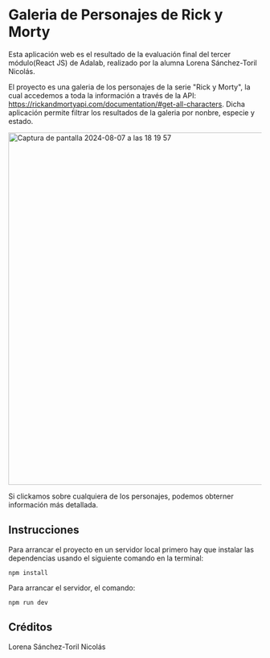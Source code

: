 # Galeria de Personajes de Rick y Morty

Esta aplicación web es el resultado de la evaluación final del tercer módulo(React JS) de Adalab, realizado por la alumna Lorena Sánchez-Toril Nicolás.

El proyecto es una galeria de los personajes de la serie "Rick y Morty", la cual accedemos a toda la información a través de la API: https://rickandmortyapi.com/documentation/#get-all-characters. Dicha aplicación permite filtrar los resultados de la galeria por nonbre, especie y estado.

<img width="700" alt="Captura de pantalla 2024-08-07 a las 18 19 57" src="https://github.com/user-attachments/assets/de0f163a-c8f2-4106-98c0-2af218c41f86">

Si clickamos sobre cualquiera de los personajes, podemos obterner información más detallada.


## Instrucciones

Para arrancar el proyecto en un servidor local primero hay que instalar las dependencias usando el siguiente comando en la terminal:

`npm install`

Para arrancar el servidor, el comando:

`npm run dev`

## Créditos

Lorena Sánchez-Toril Nicolás
